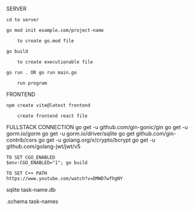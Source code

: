SERVER

    cd to server

    go mod init example.com/project-name

        to create go.mod file

    go build

        to create executionable file

    go run . OR go run main.go

        run program

FRONTEND

    npm create vite@latest frontend

        create frontend react file

FULLSTACK CONNECTION
    go get -u github.com/gin-gonic/gin
    go get -u gorm.io/gorm
    go get -u gorm.io/driver/sqlite
    go get github.com/gin-contrib/cors
    go get -u golang.org/x/crypto/bcrypt
    go get -u github.com/golang-jwt/jwt/v5

    TO SET CGO_ENABLED
    $env:CGO_ENABLED="1"; go build

    TO SET C++ PATH
    https://www.youtube.com/watch?v=DMWD7wfhgNY

sqlite task-name.db

.schema task-names


    
